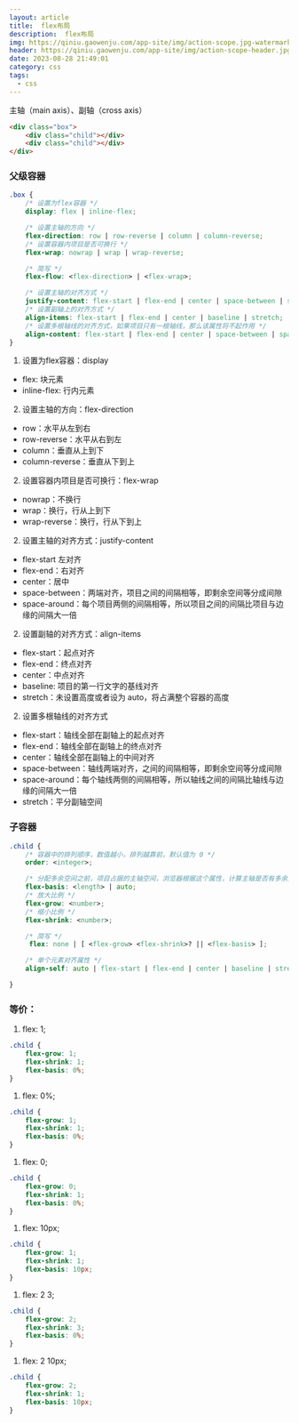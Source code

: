 ```yaml
---
layout: article
title:  flex布局
description:  flex布局
img: https://qiniu.gaowenju.com/app-site/img/action-scope.jpg-watermark
header: https://qiniu.gaowenju.com/app-site/img/action-scope-header.jpg-watermark
date: 2023-08-28 21:49:01
category: css
tags:
  - css
---
```


主轴（main axis）、副轴（cross axis）

```html
<div class="box">
	<div class="child"></div>
	<div class="child"></div>
</div>
```

### 父级容器

```css
.box {
	/* 设置为flex容器 */
	display: flex | inline-flex;

	/* 设置主轴的方向 */
	flex-direction: row | row-reverse | column | column-reverse;
	/* 设置容器内项目是否可换行 */
	flex-wrap: nowrap | wrap | wrap-reverse;

	/* 简写 */
	flex-flow: <flex-direction> | <flex-wrap>;

	/* 设置主轴的对齐方式 */
	justify-content: flex-start | flex-end | center | space-between | space-around;
	/* 设置副轴上的对齐方式 */
	align-items: flex-start | flex-end | center | baseline | stretch;
	/* 设置多根轴线的对齐方式，如果项目只有一根轴线，那么该属性将不起作用 */
	align-content: flex-start | flex-end | center | space-between | space-around | stretch;
}
```

1.  设置为flex容器：display
- flex: 块元素
- inline-flex: 行内元素

2. 设置主轴的方向：flex-direction
- row：水平从左到右
- row-reverse：水平从右到左
- column：垂直从上到下
- column-reverse：垂直从下到上


2. 设置容器内项目是否可换行：flex-wrap
- nowrap：不换行
- wrap：换行，行从上到下
- wrap-reverse：换行，行从下到上


2. 设置主轴的对齐方式：justify-content
- flex-start 左对齐
- flex-end：右对齐
- center：居中
- space-between：两端对齐，项目之间的间隔相等，即剩余空间等分成间隙
- space-around：每个项目两侧的间隔相等，所以项目之间的间隔比项目与边缘的间隔大一倍

2. 设置副轴的对齐方式：align-items
- flex-start：起点对齐
- flex-end：终点对齐
- center：中点对齐
- baseline: 项目的第一行文字的基线对齐
- stretch：未设置高度或者设为 auto，将占满整个容器的高度

2. 设置多根轴线的对齐方式
- flex-start：轴线全部在副轴上的起点对齐
- flex-end：轴线全部在副轴上的终点对齐
- center：轴线全部在副轴上的中间对齐
- space-between：轴线两端对齐，之间的间隔相等，即剩余空间等分成间隙
- space-around：每个轴线两侧的间隔相等，所以轴线之间的间隔比轴线与边缘的间隔大一倍
- stretch：平分副轴空间

### 子容器

```css
.child {
	/* 容器中的排列顺序，数值越小，排列越靠前，默认值为 0 */
	order: <integer>;

	/* 分配多余空间之前，项目占据的主轴空间，浏览器根据这个属性，计算主轴是否有多余空间 */
	flex-basis: <length> | auto;
	/* 放大比例 */
	flex-grow: <number>;
	/* 缩小比例 */
	flex-shrink: <number>;

	/* 简写 */
	 flex: none | [ <flex-grow> <flex-shrink>? || <flex-basis> ];

	/* 单个元素对齐属性 */
	align-self: auto | flex-start | flex-end | center | baseline | stretch;

}
```

### 等价：

1. flex: 1;

```css
.child {
    flex-grow: 1;
    flex-shrink: 1;
    flex-basis: 0%;
}
```

1. flex: 0%;

```css
.child {
    flex-grow: 1;
    flex-shrink: 1;
    flex-basis: 0%;
}
```

1. flex: 0;

```css
.child {
    flex-grow: 0;
    flex-shrink: 1;
    flex-basis: 0%;
}
```

1. flex: 10px;

```css
.child {
    flex-grow: 1;
    flex-shrink: 1;
    flex-basis: 10px;
}
```

1. flex: 2 3;

```css
.child {
    flex-grow: 2;
    flex-shrink: 3;
    flex-basis: 0%;
}
```

1. flex: 2 10px;

```css
.child {
    flex-grow: 2;
    flex-shrink: 1;
    flex-basis: 10px;
}
```